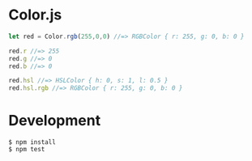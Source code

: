 # Color.js

``` js
let red = Color.rgb(255,0,0) //=> RGBColor { r: 255, g: 0, b: 0 }

red.r //=> 255
red.g //=> 0
red.b //=> 0

red.hsl //=> HSLColor { h: 0, s: 1, l: 0.5 }
red.hsl.rgb //=> RGBColor { r: 255, g: 0, b: 0 }
```

# Development

```
$ npm install
$ npm test
```
